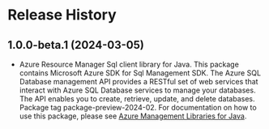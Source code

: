 # Release History

## 1.0.0-beta.1 (2024-03-05)

- Azure Resource Manager Sql client library for Java. This package contains Microsoft Azure SDK for Sql Management SDK. The Azure SQL Database management API provides a RESTful set of web services that interact with Azure SQL Database services to manage your databases. The API enables you to create, retrieve, update, and delete databases. Package tag package-preview-2024-02. For documentation on how to use this package, please see [Azure Management Libraries for Java](https://aka.ms/azsdk/java/mgmt).
